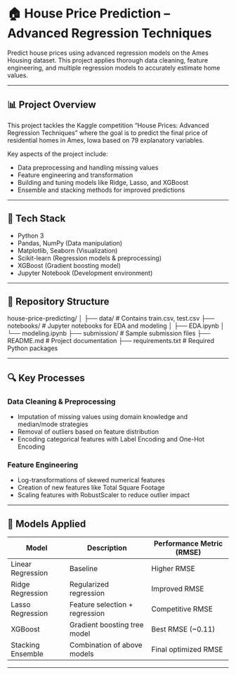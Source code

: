 # 🏠 House Price Prediction – Advanced Regression Techniques

Predict house prices using advanced regression models on the Ames Housing dataset. This project applies thorough data cleaning, feature engineering, and multiple regression models to accurately estimate home values.

---

## 📊 Project Overview

This project tackles the Kaggle competition “House Prices: Advanced Regression Techniques” where the goal is to predict the final price of residential homes in Ames, Iowa based on 79 explanatory variables.

Key aspects of the project include:
- Data preprocessing and handling missing values
- Feature engineering and transformation
- Building and tuning models like Ridge, Lasso, and XGBoost
- Ensemble and stacking methods for improved predictions

---

## 🧱 Tech Stack

- Python 3  
- Pandas, NumPy (Data manipulation)  
- Matplotlib, Seaborn (Visualization)  
- Scikit-learn (Regression models & preprocessing)  
- XGBoost (Gradient boosting model)  
- Jupyter Notebook (Development environment)

---

## 📁 Repository Structure

house-price-predicting/
│
├── data/ # Contains train.csv, test.csv
├── notebooks/ # Jupyter notebooks for EDA and modeling
│ ├── EDA.ipynb
│ └── modeling.ipynb
├── submission/ # Sample submission files
├── README.md # Project documentation
├── requirements.txt # Required Python packages


---

## 🔍 Key Processes

### Data Cleaning & Preprocessing
- Imputation of missing values using domain knowledge and median/mode strategies  
- Removal of outliers based on feature distribution  
- Encoding categorical features with Label Encoding and One-Hot Encoding  

### Feature Engineering
- Log-transformations of skewed numerical features  
- Creation of new features like Total Square Footage  
- Scaling features with RobustScaler to reduce outlier impact  

---

## 🤖 Models Applied

| Model           | Description                      | Performance Metric (RMSE) |
|-----------------|--------------------------------|--------------------------|
| Linear Regression | Baseline                       | Higher RMSE              |
| Ridge Regression  | Regularized regression          | Improved RMSE            |
| Lasso Regression  | Feature selection + regression | Competitive RMSE         |
| XGBoost           | Gradient boosting tree model    | Best RMSE (~0.11)        |
| Stacking Ensemble | Combination of above models     | Final optimized RMSE     |

---

